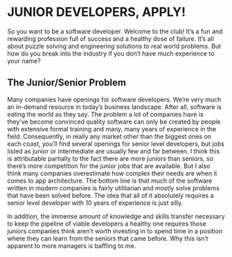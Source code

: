 # JUNIOR DEVELOPERS, APPLY!

So you want to be a software developer. Welcome to the club! It’s a fun and rewarding profession full of success and a healthy dose of failure. It’s all about puzzle solving and engineering solutions to real world problems. But how do you break into the industry if you don’t have much experience to your name?

## The Junior/Senior Problem

Many companies have openings for software developers. We’re very much an in-demand resource in today’s business landscape. After all, software is eating the world as they say. The problem a lot of companies have is they’ve become convinced quality software can only be created by people with extensive formal training and many, many years of experience in the field. Consequently, in really any market other than the biggest ones on each coast, you’ll find several openings for senior level developers, but jobs listed as junior or intermediate are usually few and far between. I think this is attributable partially to the fact there are more juniors than seniors, so there’s more competition for the junior jobs that are available. But I also think many companies overestimate how complex their needs are when it comes to app architecture. The bottom line is that much of the software written in modern companies is fairly utilitarian and mostly solve problems that have been solved before. The idea that all of it absolutely requires a senior level developer with 10 years of experience is just silly.

In addition, the immense amount of knowledge and skills transfer necessary to keep the pipeline of viable developers a healthy one requires those juniors companies think aren’t worth investing in to spend time in a position where they can learn from the seniors that came before. Why this isn’t apparent to more managers is baffling to me.